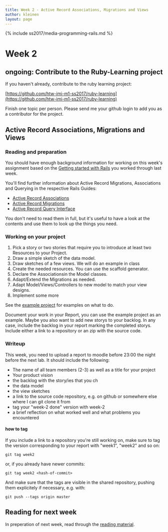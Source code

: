 ```yaml
---
title: Week 2 - Active Record Associations, Migrations and Views
author: kleinen
layout: page
---
```

{% include ss2017/media-programming-rails.md %}

# Week 2

## ongoing: Contribute to the Ruby-Learning project

If you haven't already, contribute to the ruby learning project:

[https://github.com/htw-imi-m1-ss2017/ruby-learning](https://github.com/htw-imi-m1-ss2017/ruby-learning)

Finish one topic per person. Please send me your github login to add you as a contributor for the project.

## Active Record Associations, Migrations and Views

### Reading and preparation

You should have enough background information for working on this week's assignment based
on the [Getting started with Rails](http://guides.rubyonrails.org/getting_started.html) you worked through last week.

You'll find further information about Active Record Migrations, Associations and
Querying in the respective Rails Guides:
* [Active Record Associations](http://guides.rubyonrails.org/association_basics.html)
* [Active Record Migrations](http://guides.rubyonrails.org/active_record_migrations.html)
* [Active Record Query Interface](http://guides.rubyonrails.org/active_record_querying.html)

You don't need to read them in full, but it's useful to have a look at the contents
and use them to look up the things you need.

### Working on your project

1. Pick a story or two stories that require you to introduce at least two Resources to your Project.
2. Draw a simple sketch of the data model.
3. Draw sketches of a few views. We will do an example in class
4. Create the needed resources. You can use the scaffold generator.
5. Declare the Associationsin the Model classes.
6. Adapt/Extend the Migrations as needed.
7. Adapt Model/Views/Controllers to new model to match your view designs.
8. Implement some more

See the [example project](../../example-project) for examples on what to do.

Document your work in your Report, you can use the example project as an
example. Maybe you also want to add new storys to your backlog. In any case,
include the backlog in your report marking the completed storys. Include either
a link to a repository or an zip with the source code.

### Writeup

This week, you need to upload a report to moodle before 23:00 the night before the next lab.
It should include the following:

* The name of all team members (2-3) as well as a title for your project
* Your product vision
* the backlog with the story/ies that you ch
* the data model
* the view sketches
* a link to the source code repository, e.g. on github or somewhere else where I can git clone it from
* tag your "week-2 done" version with week-2
* a brief reflection on what worked well and what problems you encountered

#### how to tag

If you include a link to a repository you're still working on, make sure to tag the version corresponding to your report with "week1", "week2" and so on:

    git tag week2

or, if you already have newer commits:

    git tag week2 <hash-of-commit>

And make sure that the tags are visible in the shared repository, pushing them explicitely if necessary, e.g. with:

    git push --tags origin master

## Reading for next week
In preperation of next week, read through the [reading material](../week-3/#reading).
